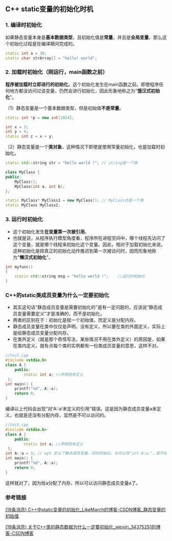 ## C++ static变量的初始化时机

### 1. 编译时初始化

如果静态变量本身是**基本数据类型**，且初始化值是**常量**，并且是**全局变量**，那么这个初始化过程是在编译期间完成的。

```cpp
static int a = 10;
static char strArray[] = "hello! world";
```

### 2. 加载时初始化（刚运行，main函数之前）

**程序被加载时立即进行的初始化**。这个初始化发生在main函数之前。即使程序任何地方都没访问过该变量，仍然会进行初始化，因此形象地称之为"**饿汉式初始化**"。

（1）静态变量是一个基本数据类型，但是初始值**不是常量**。

```cpp
static int *p = new int[1024];

int x = 3;
int y = 4;
static int z = x + y;
```

（2）静态变量是一个**类对象**，这种情况下即使是使用常量初始化，也是加载时初始化。

```cpp
static std::string str = "Hello world !"; // string是一个类

class MyClass {
public:	
	MyClass();    
	MyClass(int a, int b);
};

static MyClass* MyClass1 = new MyClass(); // MyClass也是一个类
static MyClass MyClass2;
```

### 3. 运行时初始化

- 这个初始化发生**在变量第一次被引用**。
- 也就是说，从程序执行模型角度看，程序所在进程空间中，哪个线程先访问了这个变量，就是哪个线程来初始化这个变量。因此，相对于加载初始化来说，这种初始化是把真正的初始化动作推迟到第一次被访问时，因而形象地称为"**懒汉式初始化**"。

```cpp
int myfunc()
{     	
    static std::string msg = "hello world !";    //运行时初始化
}
```

### C++的static类成员变量为什么一定要初始化

- 其实这句话“静态成员变量是需要初始化的”是有一定问题的，应该说“静态成员变量需要定义”才是准确的，而不是初始化。
- 两者的区别在于：初始化是赋一个初始值，而定义是分配内存。
- 静态成员变量在类中仅仅是声明，没有定义，所以要在类的外面定义，实际上是给静态成员变量分配内存。
- 在类外定义（就是那个奇怪写法，某些情况不用在类外定义）的原因是，如果在类内定义，就有点每个类的实例都有一份类成员变量的意思，这样不对。

```cpp
//test.cpp 
#include <stdio.h> 
class A { 
    public: 
        static int a; //声明但未定义
 }; 
int main() { 
    printf("%d", A::a);
    return 0;
}
```

编译以上代码会出现“对‘A::a’未定义的引用”错误。这是因为静态成员变量a未定义，也就是还没有分配内存，显然是不可以访问的。

```cpp
//test.cpp 
#include <stdio.h> 
class A { 
    public: 
        static int a; //声明但未定义
 }; 
int A::a = 3; // wyh 定义了静态成员变量，同时初始化。也可以写"int A:a;"，即不给初值，同样可以通过编译
int main() { 
    printf("%d", A::a);
    return 0;
}
```

这样就对了，因为给a分配了内存，所以可以访问静态成员变量a了。



### 参考链接

[(19条消息) C++中static变量的初始化_LikeMarch的博客-CSDN博客_静态变量的初始值](https://blog.csdn.net/m0_37433111/article/details/115342523#1__5)

[(19条消息) 关于C++类的静态数据为什么一定要初始化_weixin_34375251的博客-CSDN博客](https://blog.csdn.net/weixin_34375251/article/details/92131943?spm=1001.2101.3001.6650.15&depth_1-utm_relevant_index=22)